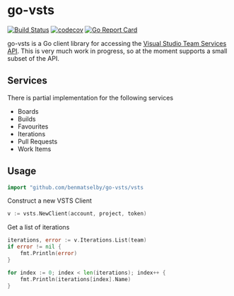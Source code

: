go-vsts
=======

[![Build Status](https://travis-ci.org/benmatselby/go-vsts.png?branch=master)](https://travis-ci.org/benmatselby/go-vsts)
[![codecov](https://codecov.io/gh/benmatselby/go-vsts/branch/master/graph/badge.svg)](https://codecov.io/gh/benmatselby/go-vsts)
[![Go Report Card](https://goreportcard.com/badge/github.com/benmatselby/go-vsts?style=flat-square)](https://goreportcard.com/report/github.com/benmatselby/go-vsts)

go-vsts is a Go client library for accessing the [Visual Studio Team Services API](https://docs.microsoft.com/en-gb/rest/api/vsts/). This is very much work in progress, so at the moment supports a small subset of the API.

## Services

There is partial implementation for the following services

* Boards
* Builds
* Favourites
* Iterations
* Pull Requests
* Work Items

## Usage

```go
import "github.com/benmatselby/go-vsts/vsts
```

Construct a new VSTS Client

```go
v := vsts.NewClient(account, project, token)
```

Get a list of iterations

```go
iterations, error := v.Iterations.List(team)
if error != nil {
    fmt.Println(error)
}

for index := 0; index < len(iterations); index++ {
    fmt.Println(iterations[index].Name)
}
```
